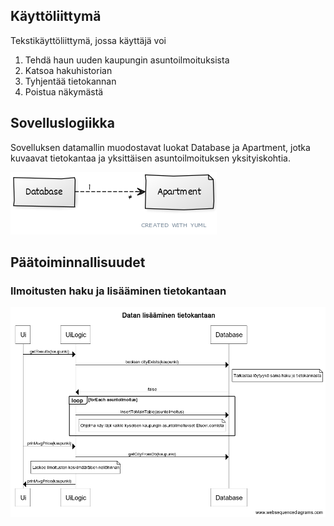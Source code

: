 ## Käyttöliittymä
Tekstikäyttöliittymä, jossa käyttäjä voi 
1. Tehdä haun uuden kaupungin asuntoilmoituksista
2. Katsoa hakuhistorian
3. Tyhjentää tietokannan
0. Poistua näkymästä

## Sovelluslogiikka
Sovelluksen datamallin muodostavat luokat Database ja Apartment, jotka kuvaavat tietokantaa ja yksittäisen asuntoilmoituksen yksityiskohtia.

![](luokkakaavio.png)


## Päätoiminnallisuudet

### Ilmoitusten haku ja lisääminen tietokantaan
![](sekvenssikaavio.png)
